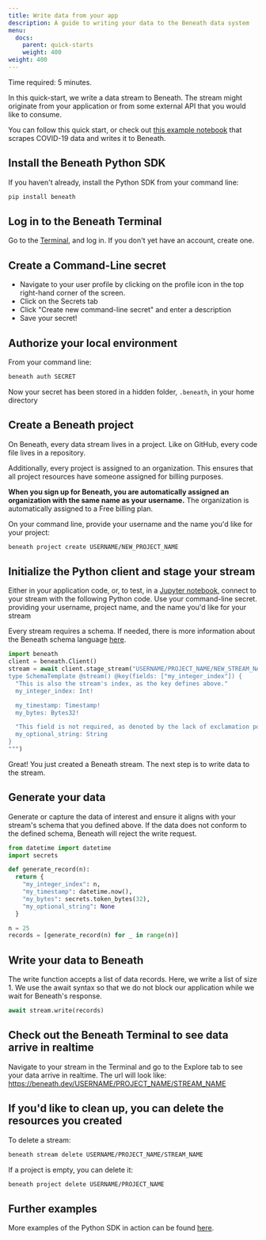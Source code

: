```yaml
---
title: Write data from your app
description: A guide to writing your data to the Beneath data system
menu:
  docs:
    parent: quick-starts
    weight: 400
weight: 400
---
```


Time required: 5 minutes.

In this quick-start, we write a data stream to Beneath. The stream might originate from your application or from some external API that you would like to consume.

You can follow this quick start, or check out [this example notebook](https://gitlab.com/beneath-hq/beneath/-/blob/master/clients/python/examples/notebooks/covid19.ipynb) that scrapes COVID-19 data and writes it to Beneath.

## Install the Beneath Python SDK
If you haven't already, install the Python SDK from your command line:
```bash
pip install beneath
```

## Log in to the Beneath Terminal
Go to the [Terminal](https://beneath.dev/?noredirect=1), and log in. If you don't yet have an account, create one.

## Create a Command-Line secret

- Navigate to your user profile by clicking on the profile icon in the top right-hand corner of the screen.
- Click on the Secrets tab
- Click "Create new command-line secret" and enter a description
- Save your secret!

## Authorize your local environment
From your command line:
```bash
beneath auth SECRET
``` 
Now your secret has been stored in a hidden folder, `.beneath`, in your home directory

## Create a Beneath project
On Beneath, every data stream lives in a project. Like on GitHub, every code file lives in a repository.

Additionally, every project is assigned to an organization. This ensures that all project resources have someone assigned for billing purposes.

**When you sign up for Beneath, you are automatically assigned an organization with the same name as your username.** The organization is automatically assigned to a Free billing plan.

On your command line, provide your username and the name you'd like for your project:
```bash
beneath project create USERNAME/NEW_PROJECT_NAME
```

## Initialize the Python client and stage your stream
Either in your application code, or, to test, in a [Jupyter notebook](https://jupyter.org/), connect to your stream with the following Python code. Use your command-line secret.
providing your username, project name, and the name you'd like for your stream

Every stream requires a schema. If needed, there is more information about the Beneath schema language [here](/docs/schema-language).

```python
import beneath
client = beneath.Client()
stream = await client.stage_stream("USERNAME/PROJECT_NAME/NEW_STREAM_NAME", """
type SchemaTemplate @stream() @key(fields: ["my_integer_index"]) {
  "This is also the stream's index, as the key defines above."
  my_integer_index: Int!

  my_timestamp: Timestamp!
  my_bytes: Bytes32!

  "This field is not required, as denoted by the lack of exclamation point."
  my_optional_string: String
} 
""")
```

Great! You just created a Beneath stream. The next step is to write data to the stream.

## Generate your data
Generate or capture the data of interest and ensure it aligns with your stream's schema that you defined above. If the data does not conform to the defined schema, Beneath will reject the write request.

```python
from datetime import datetime
import secrets

def generate_record(n):
  return {
    "my_integer_index": n,
    "my_timestamp": datetime.now(),
    "my_bytes": secrets.token_bytes(32),
    "my_optional_string": None
  }

n = 25
records = [generate_record(n) for _ in range(n)]
```

## Write your data to Beneath
The write function accepts a list of data records. Here, we write a list of size 1. We use the await syntax so that we do not block our application while we wait for Beneath's response.

```python
await stream.write(records)
```

## Check out the Beneath Terminal to see data arrive in realtime 
Navigate to your stream in the Terminal and go to the Explore tab to see your data arrive in realtime. The url will look like: https://beneath.dev/USERNAME/PROJECT_NAME/STREAM_NAME

## If you'd like to clean up, you can delete the resources you created
To delete a stream:
```bash
beneath stream delete USERNAME/PROJECT_NAME/STREAM_NAME
```

If a project is empty, you can delete it:
```bash
beneath project delete USERNAME/PROJECT_NAME
```

## Further examples
More examples of the Python SDK in action can be found [here](https://gitlab.com/beneath-hq/beneath/-/tree/master/clients/python/examples).
